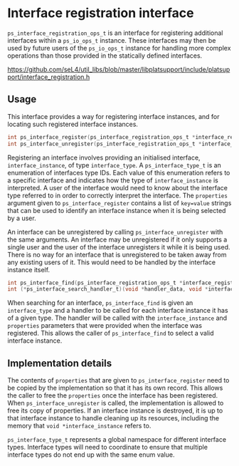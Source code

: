 <!--
     Copyright 2020, Data61, CSIRO (ABN 41 687 119 230)

     SPDX-License-Identifier: CC-BY-SA-4.0
-->

# Interface registration interface

`ps_interface_registration_ops_t` is an interface for registering additional
interfaces within a `ps_io_ops_t` instance. These interfaces may then be used
by future users of the `ps_io_ops_t` instance for handling more complex
operations than those provided in the statically defined interfaces.

<https://github.com/seL4/util_libs/blob/master/libplatsupport/include/platsupport/interface_registration.h>

## Usage

This interface provides a way for registering interface instances, and for
locating such registered interface instances.

```c
int ps_interface_register(ps_interface_registration_ops_t *interface_registration_ops, ps_interface_type_t interface_type, void *interface_instance, char **properties)
int ps_interface_unregister(ps_interface_registration_ops_t *interface_registration_ops, ps_interface_type_t interface_type, void *interface_instance)
```

Registering an interface involves providing an initialised interface,
`interface_instance`, of type `interface_type`. A `ps_interface_type_t` is an
enumeration of interfaces type IDs.  Each value of this enumeration refers to a
specific interface and indicates how the type of `interface_instance` is
interpreted. A user of the interface would need to know about the interface
type referred to in order to correctly interpret the interface.  The
`properties` argument given to `ps_interface_register` contains a list of
`key=value` strings that can be used to identify an interface instance when it
is being selected by a user.

An interface can be unregistered by calling `ps_interface_unregister` with the
same arguments.  An interface may be unregistered if it only supports a single
user and the user of the interface unregisters it while it is being used. There
is no way for an interface that is unregistered to be taken away from any
existing users of it.  This would need to be handled by the interface instance
itself.

```c
int ps_interface_find(ps_interface_registration_ops_t *interface_registration_ops, ps_interface_type_t interface_type, ps_interface_search_handler_t handler, void *handler_data)
int (*ps_interface_search_handler_t)(void *handler_data, void *interface_instance, char **properties)
```

When searching for an interface, `ps_interface_find` is given an
`interface_type` and a handler to be called for each interface instance it has
of a given type.  The handler will be called with the `interface_instance` and
`properties` parameters that were provided when the interface was registered.
This allows the caller of `ps_interface_find` to select a valid interface
instance.

## Implementation details

The contents of `properties` that are given to `ps_interface_register` need to
be copied by the implementation so that it has its own record. This allows the
caller to free the `properties` once the interface has been registered.  When
`ps_interface_unregister` is called, the implementation is allowed to free its
copy of properties. If an interface instance is destroyed, it is up to that
interface instance to handle cleaning up its resources, including the memory
that `void *interface_instance` refers to.

`ps_interface_type_t` represents a global namespace for different interface
types. Interface types will need to coordinate to ensure that multiple
interface types do not end up with the same enum value.


